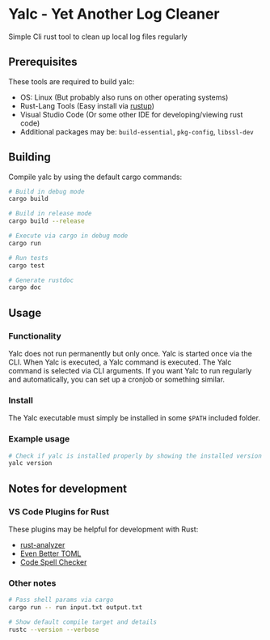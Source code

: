 # Yalc - Yet Another Log Cleaner
Simple Cli rust tool to clean up local log files regularly

## Prerequisites
These tools are required to build yalc:

* OS: Linux (But probably also runs on other operating systems)
* Rust-Lang Tools (Easy install via [rustup](https://www.rust-lang.org/tools/install))
* Visual Studio Code (Or some other IDE for developing/viewing rust code)
* Additional packages may be: `build-essential`, `pkg-config`, `libssl-dev`

## Building
Compile yalc by using the default cargo commands:
```bash
# Build in debug mode
cargo build

# Build in release mode
cargo build --release

# Execute via cargo in debug mode
cargo run

# Run tests
cargo test

# Generate rustdoc
cargo doc
```

## Usage
### Functionality
Yalc does not run permanently but only once. Yalc is started once via the
CLI. When Yalc is executed, a Yalc command is executed. The Yalc command
is selected via CLI arguments. If you want Yalc to run regularly and
automatically, you can set up a cronjob or something similar.

### Install
The Yalc executable must simply be installed in some `$PATH` included folder.

### Example usage
```bash
# Check if yalc is installed properly by showing the installed version
yalc version
```

## Notes for development
### VS Code Plugins for Rust
These plugins may be helpful for development with Rust:

* [rust-analyzer](https://marketplace.visualstudio.com/items?itemName=rust-lang.rust-analyzer)
* [Even Better TOML](https://marketplace.visualstudio.com/items?itemName=tamasfe.even-better-toml)
* [Code Spell Checker](https://marketplace.visualstudio.com/items?itemName=streetsidesoftware.code-spell-checker)

### Other notes
```bash
# Pass shell params via cargo
cargo run -- run input.txt output.txt

# Show default compile target and details
rustc --version --verbose
```

